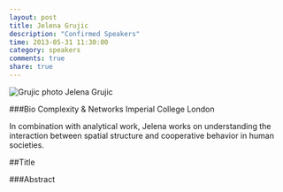 ```yaml
---
layout: post
title: Jelena Grujic
description: "Confirmed Speakers"
time: 2013-05-31 11:30:00
category: speakers
comments: true  
share: true  
---
```


<footer class="entry-meta">
<img src="{{ site.url }}/images/grujic.jpg" alt="Grujic photo">
<span class="author vcard" itemprop="author" itemscope itemtype="http://schema.org/Person">Jelena Grujic</a></span></span>
</footer>

###Bio
Complexity & Networks
Imperial College London

In combination with analytical work, Jelena works on understanding the interaction between spatial structure and cooperative behavior in human societies.

##Title

###Abstract